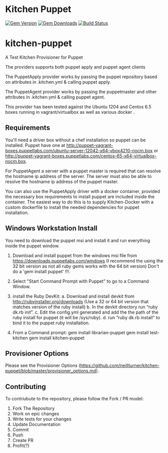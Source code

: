 # Kitchen Puppet

[![Gem Version](https://badge.fury.io/rb/kitchen-puppet.svg)](http://badge.fury.io/rb/kitchen-puppet)
[![Gem Downloads](http://ruby-gem-downloads-badge.herokuapp.com/kitchen-puppet?type=total&color=brightgreen)](https://rubygems.org/gems/kitchen-puppet)
[![Build Status](https://travis-ci.org/neillturner/kitchen-puppet.png)](https://travis-ci.org/neillturner/kitchen-puppet)

# kitchen-puppet
A Test Kitchen Provisioner for Puppet

The providers supports both puppet apply and puppet agent clients

The PuppetApply provider works by passing the puppet repository based on attributes in .kitchen.yml & calling puppet apply.

The PuppetAgent provider works by passing the puppetmaster and other attributes in .kitchen.yml & calling puppet agent.


This provider has been tested against the Ubuntu 1204 and Centos 6.5 boxes running in vagrant/virtualbox as well as various docker .

## Requirements
You'll need a driver box without a chef installation so puppet can be installed. Puppet have one at http://puppet-vagrant-boxes.puppetlabs.com/ubuntu-server-12042-x64-vbox4210-nocm.box or http://puppet-vagrant-boxes.puppetlabs.com/centos-65-x64-virtualbox-nocm.box.

For PuppetAgent a server with a puppet master is required that can resolve the hostname ip address of the server. The server must also be able to resolve the hostname ip address of the puppet master.

You can also use the PuppetApply driver with a docker container, provided the necessary box requirements to install puppet are included inside the container. The easiest way to do this is to supply Kitchen-Docker with a custom dockerfile to install the needed dependencies for puppet installation.

## Windows Workstation Install

You need to download the puppet msi and install it and run everything inside the puppet window. 

1. Download and install puppet from the windows msi file from https://downloads.puppetlabs.com/windows
  (I recommend the using the 32 bit version as not all ruby gems works with the 64 bit version)
  Don't do a 'gem install puppet' !!!.

2. Select "Start Command Prompt with Puppet" to go to a Command Window.

3. install the Ruby DevKit:
    a. Download and install devkit from http://rubyinstaller.org/downloads
       (Use a 32 or 64 bit version that matches version of the ruby install)
    b. In the devkit directory run “ruby dk.rb init”.
    c. Edit the config.yml generated and add the the path of the ruby install for puppet
        (it will be <install dir of puppet>/sys/ruby).
    d. run “ruby dk.rb install” to bind it to the puppet ruby installation.

4. From a Command prompt:
    gem install librarian-puppet
    gem install test-kitchen
    gem install kitchen-puppet

## Provisioner Options

Please see the Provisioner Options (https://github.com/neillturner/kitchen-puppet/blob/master/provisioner_options.md).

## Contributing
To contriubute to the repository, please follow the Fork / PR model:

1. Fork The Repository
2. Work on epic changes
3. Write tests for your changes
4. Update Documentation
5. Commit
6. Push
7. Create PR
8. Profit(?)
